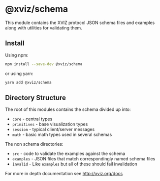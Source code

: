 # @xviz/schema

This module contains the XVIZ protocol JSON schema files and examples along with utilities for
validating them.

## Install

Using npm:

```sh
npm install --save-dev @xviz/schema
```

or using yarn:

```sh
yarn add @xviz/schema
```

## Directory Structure

The root of this modules contains the schema divided up into:

- `core` - central types
- `primitives` - base visualization types
- `session` - typical client/server messages
- `math` - basic math types used in several schemas

The non schema directories:

- `src` - code to validate the examples against the schema
- `examples` - JSON files that match correspondingly named schema files
- `invalid` - Like `examples` but all of these should fail invalidation

For more in depth documentation see http://xviz.org/docs
